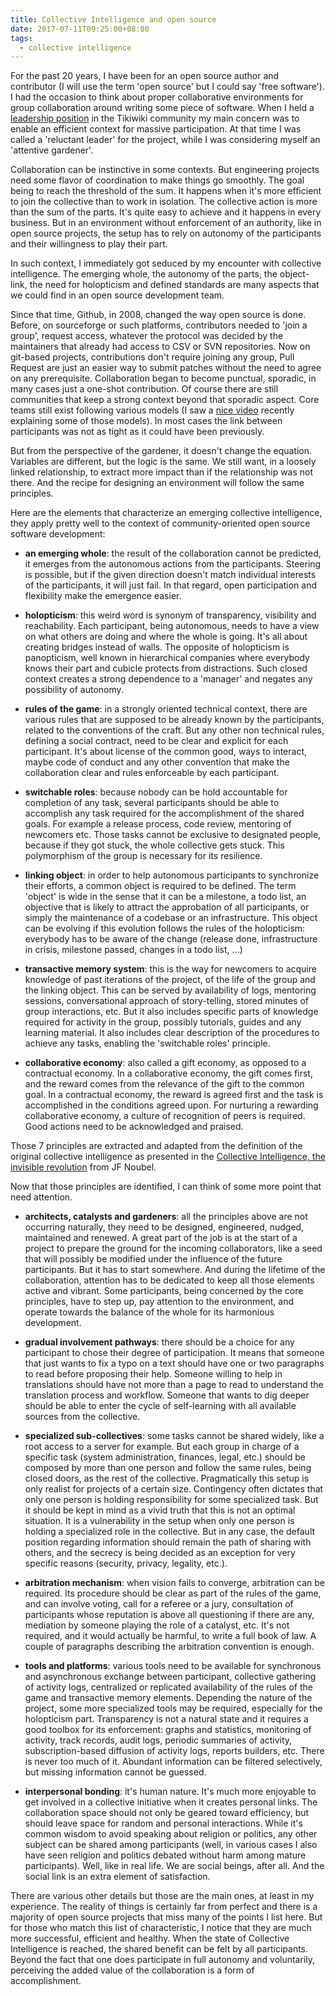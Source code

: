 ```yaml
---
title: Collective Intelligence and open source
date: 2017-07-11T09:25:00+08:00
tags:
  - collective intelligence
---
```

For the past 20 years, I have been for an open source author and contributor (I will use the term 'open source' but I could say 'free software'). I had the occasion to think about proper collaborative environments for group collaboration around writing some piece of software. When I held a [leadership position][tiki] in the Tikiwiki community my main concern was to enable an efficient context for massive participation. At that time I was called a 'reluctant leader' for the project, while I was considering myself an 'attentive gardener'.

Collaboration can be instinctive in some contexts. But engineering projects need some flavor of coordination to make things go smoothly. The goal being to reach the threshold of the sum. It happens when it's more efficient to join the collective than to work in isolation. The collective action is more than the sum of the parts. It's quite easy to achieve and it happens in every business. But in an environment without enforcement of an authority, like in open source projects, the setup has to rely on autonomy of the participants and their willingness to play their part.

In such context, I immediately got seduced by my encounter with collective intelligence. The emerging whole, the autonomy of the parts, the object-link, the need for holopticism and defined standards are many aspects that we could find in an open source development team. 

Since that time, Github, in 2008, changed the way open source is done. Before, on sourceforge or such platforms, contributors needed to 'join a group', request access, whatever the protocol was decided by the maintainers that already had access to CSV or SVN repositories. Now on git-based projects, contributions don't require joining any group, Pull Request are just an easier way to submit patches without the need to agree on any prerequisite. Collaboration began to become punctual, sporadic, in many cases just a one-shot contribution. Of course there are still communities that keep a strong context beyond that sporadic aspect. Core teams still exist following various models (I saw a [nice video][video] recently explaining some of those models). In most cases the link between participants was not as tight as it could have been previously.

But from the perspective of the gardener, it doesn't change the equation. Variables are different, but the logic is the same. We still want, in a loosely linked relationship, to extract more impact than if the relationship was not there. And the recipe for designing an environment will follow the same principles.

Here are the elements that characterize an emerging collective intelligence, they apply pretty well to the context of community-oriented open source software development:

- **an emerging whole**: the result of the collaboration cannot be predicted, it emerges from the autonomous actions from the participants. Steering is possible, but if the given direction doesn't match individual interests of the participants, it will just fail. In that regard, open participation and flexibility make the emergence easier.

- **holopticism**: this weird word is synonym of transparency, visibility and reachability. Each participant, being autonomous, needs to have a view on what others are doing and where the whole is going. It's all about creating bridges instead of walls. The opposite of holopticism is panopticism, well known in hierarchical companies where everybody knows their part and cubicle protects from distractions. Such closed context creates a strong dependence to a 'manager' and negates any possibility of autonomy.

- **rules of the game**: in a strongly oriented technical context, there are various rules that are supposed to be already known by the participants, related to the conventions of the craft. But any other non technical rules, defining a social contract, need to be clear and explicit for each participant. It's about license of the common good, ways to interact, maybe code of conduct and any other convention that make the collaboration clear and rules enforceable by each participant.

- **switchable roles**: because nobody can be hold accountable for completion of any task, several participants should be able to accomplish any task required for the accomplishment of the shared goals. For example a release process, code review, mentoring of newcomers etc. Those tasks cannot be exclusive to designated people, because if they got stuck, the whole collective gets stuck. This polymorphism of the group is necessary for its resilience.

- **linking object**: in order to help autonomous participants to synchronize their efforts, a common object is required to be defined. The term 'object' is wide in the sense that it can be a milestone, a todo list, an objective that is likely to attract the approbation of all participants, or simply the maintenance of a codebase or an infrastructure. This object can be evolving if this evolution follows the rules of the holopticism: everybody has to be aware of the change (release done, infrastructure in crisis, milestone passed, changes in a todo list, ...)

- **transactive memory system**: this is the way for newcomers to acquire knowledge of past iterations of the project, of the life of the group and the linking object. This can be served by availability of logs, mentoring sessions, conversational approach of story-telling, stored minutes of group interactions, etc. But it also includes specific parts of knowledge required for activity in the group, possibly tutorials, guides and any learning material. It also includes clear description of the procedures to achieve any tasks, enabling the 'switchable roles' principle.

- **collaborative economy**: also called a gift economy, as opposed to a contractual economy. In a collaborative economy, the gift comes first, and the reward comes from the relevance of the gift to the common goal. In a contractual economy, the reward is agreed first and the task is accomplished in the conditions agreed upon. For nurturing a rewarding collaborative economy, a culture of recognition of peers is required. Good actions need to be acknowledged and praised.

Those 7 principles are extracted and adapted from the definition of the original collective intelligence as presented in the [Collective Intelligence, the invisible revolution][ci] from JF Noubel. 

Now that those principles are identified, I can think of some more point that need attention.

- **architects, catalysts and gardeners**: all the principles above are not occurring naturally, they need to be designed, engineered, nudged, maintained and renewed. A great part of the job is at the start of a project to prepare the ground for the incoming collaborators, like a seed that will possibly be modified under the influence of the future participants. But it has to start somewhere. And during the lifetime of the collaboration, attention has to be dedicated to keep all those elements active and vibrant. Some participants, being concerned by the core principles, have to step up, pay attention to the environment, and operate towards the balance of the whole for its harmonious development.

- **gradual involvement pathways**: there should be a choice for any participant to chose their degree of participation. It means that someone that just wants to fix a typo on a text should have one or two paragraphs to read before proposing their help. Someone willing to help in translations should have not more than a page to read to understand the translation process and workflow. Someone that wants to dig deeper should be able to enter the cycle of self-learning with all available sources from the collective.

- **specialized sub-collectives**: some tasks cannot be shared widely, like a root access to a server for example. But each group in charge of a specific task (system administration, finances, legal, etc.) should be composed by more than one person and follow the same rules, being closed doors, as the rest of the collective. Pragmatically this setup is only realist for projects of a certain size. Contingency often dictates that only one person is holding responsibility for some specialized task. But it should be kept in mind as a vivid truth that this is not an optimal situation. It is a vulnerability in the setup when only one person is holding a specialized role in the collective. But in any case, the default position regarding information should remain the path of sharing with others, and the secrecy is being decided as an exception for very specific reasons (security, privacy, legality, etc.).

- **arbitration mechanism**: when vision fails to converge, arbitration can be required. Its procedure should be clear as part of the rules of the game, and can involve voting, call for a referee or a jury, consultation of participants whose reputation is above all questioning if there are any, mediation by someone playing the role of a catalyst, etc. It's not required, and it would actually be harmful, to write a full book of law. A couple of paragraphs describing the arbitration convention is enough.

- **tools and platforms**: various tools need to be available for synchronous and asynchronous exchange between participant, collective gathering of activity logs, centralized or replicated availability of the rules of the game and transactive memory elements. Depending the nature of the project, some more specialized tools may be required, especially for the holopticism part. Transparency is not a natural state and it requires a good toolbox for its enforcement: graphs and statistics, monitoring of activity, track records, audit logs, periodic summaries of activity, subscription-based diffusion of activity logs, reports builders, etc. There is never too much of it. Abundant information can be filtered selectively, but missing information cannot be guessed.

- **interpersonal bonding**: it's human nature. It's much more enjoyable to get involved in a collective initiative when it creates personal links. The collaboration space should not only be geared toward efficiency, but should leave space for random and personal interactions. While it's common wisdom to avoid speaking about religion or politics, any other subject can be shared among participants (well, in various cases I also have seen religion and politics debated without harm among mature participants). Well, like in real life. We are social beings, after all. And the social link is an extra element of satisfaction.

There are various other details but those are the main ones, at least in my experience. The reality of things is certainly far from perfect and there is a majority of open source projects that miss many of the points I list here. But for those who match this list of characteristic, I notice that they are much more successful, efficient and healthy. When the state of Collective Intelligence is reached, the shared benefit can be felt by all participants. Beyond the fact that one does participate in full autonomy and voluntarily, perceiving the added value of the collaboration is a form of accomplishment.


[tiki]: https://tiki.org/mose
[video]: https://www.youtube.com/watch?v=GBj7xOtue0c
[ci]: http://mose.fr/collective_intelligence.pdf
